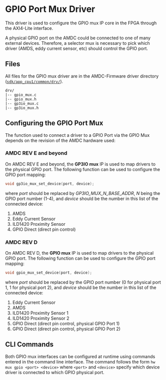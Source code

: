 # GPIO Port Mux Driver

This driver is used to configure the GPIO mux IP core in the FPGA through the AXI4-Lite interface.

A physical GPIO port on the AMDC could be connected to one of many external devices. Therefore, a selector mux is necessary to pick which driver (AMDS, eddy current sensor, etc) should control the GPIO port.

## Files

All files for the GPIO mux driver are in the AMDC-Firmware driver directory ([`sdk/app_cpu1/common/drv/`](https://github.com/Severson-Group/AMDC-Firmware/tree/develop/sdk/app_cpu1/common/drv)).

```
drv/
|-- gpio_mux.c
|-- gpio_mux.h
|-- gp3io_mux.c
|-- gp3io_mux.h
```

## Configuring the GPIO Port Mux

The function used to connect a driver to a GPIO Port via the GPIO Mux depends on the revision of the AMDC hardware used:

### AMDC REV E and beyond

On AMDC REV E and beyond, the **GP3IO mux** IP is used to map drivers to the physical GPIO port. The following function can be used to configure the GPIO port mapping:

```C 
void gp3io_mux_set_device(port, device);
```

where *port* should be replaced by *GP3IO_MUX_N_BASE_ADDR*, *N* being the GPIO port number (1-4), and *device* should be the number in this list of the connected device:

1. AMDS
2. Eddy Current Sensor
3. ILD1420 Proximity Sensor
4. GPIO Direct (direct pin control)

### AMDC REV D

On AMDC REV D, the **GPIO mux** IP is used to map drivers to the physical GPIO port. The following function can be used to configure the GPIO port mapping:

```C 
void gpio_mux_set_device(port, device);
```

where *port* should be replaced by the GPIO port number (0 for physical port 1, 1 for physical port 2), and *device* should be the number in this list of the connected device:

1. Eddy Current Sensor
2. AMDS
3. ILD1420 Proximity Sensor 1
4. ILD1420 Proximity Sensor 2
5. GPIO Direct (direct pin control, physical GPIO Port 1)
6. GPIO Direct (direct pin control, physical GPIO Port 2)

## CLI Commands

Both GPIO mux interfaces can be configured at runtime using commands entered in the command line interface. The command follows the form `hw mux gpio <port> <device>` where `<port>` and `<device>` specify which device driver is connected to which GPIO physical port.

